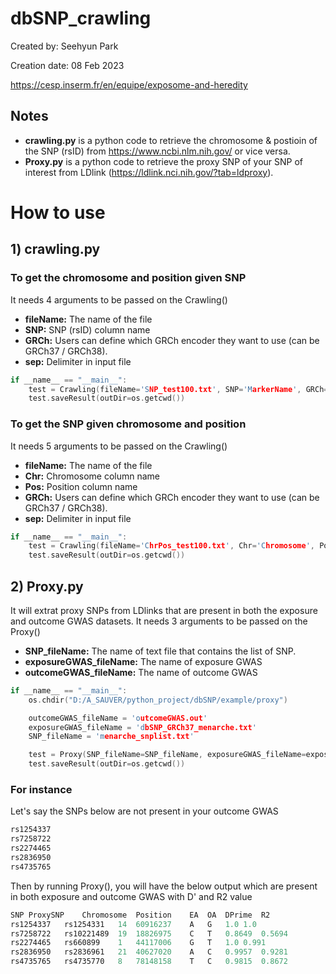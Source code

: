 # dbSNP_crawling

Created by: Seehyun Park

Creation date: 08 Feb 2023  

https://cesp.inserm.fr/en/equipe/exposome-and-heredity  


## Notes
- **crawling.py** is a python code to retrieve the chromosome & postioin of the SNP (rsID) from https://www.ncbi.nlm.nih.gov/ or vice versa.  
- **Proxy.py** is a python code to retrieve the proxy SNP of your SNP of interest from LDlink (https://ldlink.nci.nih.gov/?tab=ldproxy).

# How to use
## 1) crawling.py
### To get the chromosome and position given SNP
It needs 4 arguments to be passed on the Crawling()
- **fileName:** The name of the file
- **SNP:** SNP (rsID) column name
- **GRCh:** Users can define which GRCh encoder they want to use (can be GRCh37 / GRCh38).
- **sep:** Delimiter in input file

```c
if __name__ == "__main__":
    test = Crawling(fileName='SNP_test100.txt', SNP='MarkerName', GRCh='GRCh37', sep=',')
    test.saveResult(outDir=os.getcwd())
```

### To get the SNP given chromosome and position 
It needs 5 arguments to be passed on the Crawling()
- **fileName:** The name of the file
- **Chr:** Chromosome column name 
- **Pos:** Position column name
- **GRCh:** Users can define which GRCh encoder they want to use (can be GRCh37 / GRCh38).
- **sep:** Delimiter in input file

```c
if __name__ == "__main__":
    test = Crawling(fileName='ChrPos_test100.txt', Chr='Chromosome', Pos='Position', GRCh='GRCh37', sep='\t')
    test.saveResult(outDir=os.getcwd())
```

## 2) Proxy.py
It will extrat proxy SNPs from LDlinks that are present in both the exposure and outcome GWAS datasets.  It needs 3 arguments to be passed on the Proxy()
- **SNP_fileName:** The name of text file that contains the list of SNP.
- **exposureGWAS_fileName:** The name of exposure GWAS
- **outcomeGWAS_fileName:** The name of outcome GWAS
```c
if __name__ == "__main__":
    os.chdir("D:/A_SAUVER/python_project/dbSNP/example/proxy")

    outcomeGWAS_fileName = 'outcomeGWAS.out'
    exposureGWAS_fileName = 'dbSNP_GRCh37_menarche.txt'
    SNP_fileName = 'menarche_snplist.txt'

    test = Proxy(SNP_fileName=SNP_fileName, exposureGWAS_fileName=exposureGWAS_fileName, outcomeGWAS_fileName=outcomeGWAS_fileName)
    test.saveResult(outDir=os.getcwd())
```

### For instance
Let's say the SNPs below are not present in your outcome GWAS
```c
rs1254337
rs7258722
rs2274465
rs2836950
rs4735765
```
Then by running Proxy(), you will have the below output which are present in both exposure and outcome GWAS with D' and R2 value
```c
SNP	ProxySNP	Chromosome	Position	EA	OA	DPrime	R2
rs1254337	rs1254331	14	60916237	A	G	1.0	1.0
rs7258722	rs10221489	19	18826975	C	T	0.8649	0.5694
rs2274465	rs660899	1	44117006	G	T	1.0	0.991
rs2836950	rs2836961	21	40627020	A	C	0.9957	0.9281
rs4735765	rs4735770	8	78148158	T	C	0.9815	0.8672
```
